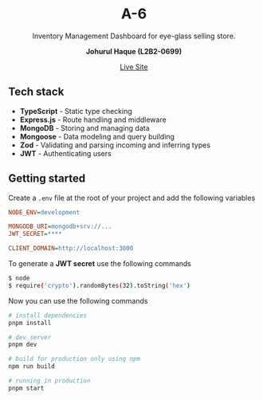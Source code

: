 <h1 align="center">
  A-6
</h1>

<p align="center">
 Inventory Management Dashboard for eye-glass selling store.
</p>

<p align="center">
 <strong>Johurul Haque (L2B2-0699)</strong>
</p>



<div align="center">
  <a href="https://a-5-by-johurul.vercel.app/">Live Site</a>
</div>

## Tech stack
- **TypeScript** - Static type checking
- **Express.js** - Route handling and middleware
- **MongoDB** - Storing and managing data
- **Mongoose** - Data modeling and query building
- **Zod** - Validating and parsing incoming and inferring types
- **JWT** - Authenticating users

## Getting started
Create a `.env` file at the root of your project and add the following variables

```ini
NODE_ENV=development

MONGODB_URI=mongodb+srv://...
JWT_SECRET=****

CLIENT_DOMAIN=http://localhost:3000
```

To generate a **JWT secret** use the following commands
```bash
$ node
$ require('crypto').randomBytes(32).toString('hex')
```

Now you can use the following commands

```bash
# install dependencies
pnpm install

# dev server
pnpm dev

# build for production only using npm
npm run build

# running in production
pnpm start
```